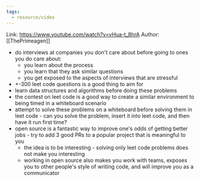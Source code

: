 ```yaml
---
tags:
  - resource/video
---
```


Link: https://www.youtube.com/watch?v=vHua-t_8hrA
Author: [[ThePrimeagen]]

- do interviews at companies you don't care about before going to ones you do
  care about:
  - you learn about the process
  - you learn that they ask similar questions
  - you get exposed to the aspects of interviews that are stressful
- +-300 leet code questions is a good thing to aim for
- learn data structures and algorithms before doing these problems
- the contest on leet code is a good way to create a similar environment to
  being timed in a whiteboard scenario
- attempt to solve these problems on a whiteboard before solving them in leet
  code - can you solve the problem, insert it into leet code, and then have it
  run first time?
- open source is a fantastic way to improve one's odds of getting better jobs -
  try to add 3 good PRs to a popular project that is meaningful to you
  - the idea is to be interesting - solving only leet code problems does not
    make you interesting
  - working in open source also makes you work with teams, exposes you to other
    people's style of writing code, and will improve you as a communicator

